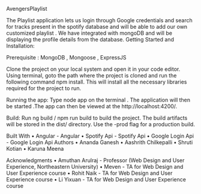 AvengersPlaylist

The Playlist application lets us login through Google credentials and search for tracks present in the spotify database and will be able to add our own customized playlist .
We have integrated with mongoDB and will be displaying the profile details from the database.
Getting Started and Installation:

Prerequisite : MongoDB , Mongoose , ExpressJS

Clone the project on your local system and open it in your code editor.
Using terminal, goto the path where the project is cloned and run the following command npm install. This will install all the necessary libraries required for the project to run. 

Running the app:
Type node app on the terminal .
The application will then be started .The app can then be viewed at the http://localhost:4200/. 

Build:
Run ng build / npm run build to build the project.
The build artifacts will be stored in the dist/ directory. 
Use the -prod flag for a production build.

Built With
•    Angular - Angular
•    Spotify Api - Spotify Api
•    Google Login Api - Google Login Api
Authors
•    Ananda Ganesh
•    Aashrith Chilkepalli
•    Shruti Kotian
•    Karuna Meena

Acknowledgments
•    Amuthan Arulraj - Professor (Web Design and User Experience, Northeastern University)
•    Meven - TA for Web Design and User Experience course
•    Rohit Naik - TA for Web Design and User Experience course
•    Li Yixuan - TA for Web Design and User Experience course


